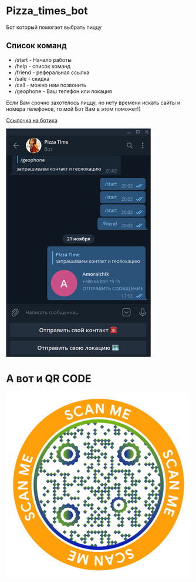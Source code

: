 # Pizza_times_bot 
 
Бот который помогает выбрать пиццу  


## Список команд  

 * /start - Начало работы  
 * /help - список команд  
 * /friend - реферальная ссылка  
 * /sale - скидка  
 * /call - можно нам позвонить  
 * /geophone - Ваш телефон или локация  

Если Вам срочно захотелось пиццу, но нету времени искать сайты и номера телефонов, то мой Бот Вам в этом поможет!)

<a href = 'https://t.me/Pizza_times_bot'>Ссылочка на ботика</a>

![Picture](https://github.com/Sergiychik/bot/blob/main/picture/%D0%A1%D0%BD%D0%B8%D0%BC%D0%BE%D0%BA.PNG)


# А вот и QR CODE
![Picture](https://github.com/Sergiychik/bot/blob/main/picture/qrchimpX2048%20(1).png)
